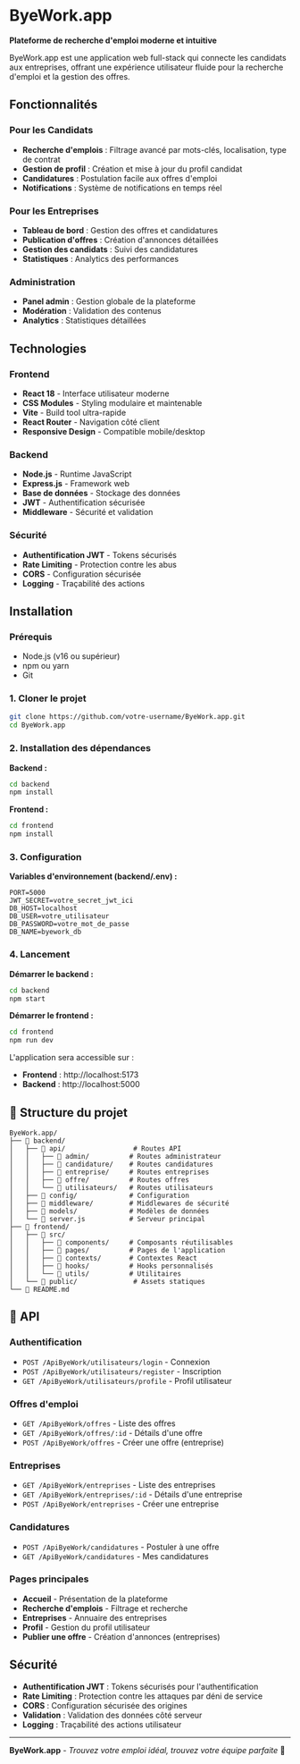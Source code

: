 # ByeWork.app

**Plateforme de recherche d'emploi moderne et intuitive**

ByeWork.app est une application web full-stack qui connecte les candidats aux entreprises, offrant une expérience utilisateur fluide pour la recherche d'emploi et la gestion des offres.

## Fonctionnalités

### **Pour les Candidats**
- **Recherche d'emplois** : Filtrage avancé par mots-clés, localisation, type de contrat
- **Gestion de profil** : Création et mise à jour du profil candidat
- **Candidatures** : Postulation facile aux offres d'emploi
- **Notifications** : Système de notifications en temps réel

### **Pour les Entreprises**
- **Tableau de bord** : Gestion des offres et candidatures
- **Publication d'offres** : Création d'annonces détaillées
- **Gestion des candidats** : Suivi des candidatures
- **Statistiques** : Analytics des performances

### **Administration**
- **Panel admin** : Gestion globale de la plateforme
- **Modération** : Validation des contenus
- **Analytics** : Statistiques détaillées

## **Technologies**

### **Frontend**
- **React 18** - Interface utilisateur moderne
- **CSS Modules** - Styling modulaire et maintenable
- **Vite** - Build tool ultra-rapide
- **React Router** - Navigation côté client
- **Responsive Design** - Compatible mobile/desktop

### **Backend**
- **Node.js** - Runtime JavaScript
- **Express.js** - Framework web
- **Base de données** - Stockage des données
- **JWT** - Authentification sécurisée
- **Middleware** - Sécurité et validation

### **Sécurité**
- **Authentification JWT** - Tokens sécurisés
- **Rate Limiting** - Protection contre les abus
- **CORS** - Configuration sécurisée
- **Logging** - Traçabilité des actions

## **Installation**

### **Prérequis**
- Node.js (v16 ou supérieur)
- npm ou yarn
- Git

### **1. Cloner le projet**
```bash
git clone https://github.com/votre-username/ByeWork.app.git
cd ByeWork.app
```

### **2. Installation des dépendances**

**Backend :**
```bash
cd backend
npm install
```

**Frontend :**
```bash
cd frontend
npm install
```

### **3. Configuration**

**Variables d'environnement (backend/.env) :**
```env
PORT=5000
JWT_SECRET=votre_secret_jwt_ici
DB_HOST=localhost
DB_USER=votre_utilisateur
DB_PASSWORD=votre_mot_de_passe
DB_NAME=byework_db
```

### **4. Lancement**

**Démarrer le backend :**
```bash
cd backend
npm start
```

**Démarrer le frontend :**
```bash
cd frontend
npm run dev
```

L'application sera accessible sur :
- **Frontend** : http://localhost:5173
- **Backend** : http://localhost:5000

## 📁 **Structure du projet**

```
ByeWork.app/
├── 📁 backend/
│   ├── 📁 api/                 # Routes API
│   │   ├── 📁 admin/          # Routes administrateur
│   │   ├── 📁 candidature/    # Routes candidatures
│   │   ├── 📁 entreprise/     # Routes entreprises
│   │   ├── 📁 offre/          # Routes offres
│   │   └── 📁 utilisateurs/   # Routes utilisateurs
│   ├── 📁 config/             # Configuration
│   ├── 📁 middleware/         # Middlewares de sécurité
│   ├── 📁 models/             # Modèles de données
│   └── 📄 server.js           # Serveur principal
├── 📁 frontend/
│   ├── 📁 src/
│   │   ├── 📁 components/     # Composants réutilisables
│   │   ├── 📁 pages/          # Pages de l'application
│   │   ├── 📁 contexts/       # Contextes React
│   │   ├── 📁 hooks/          # Hooks personnalisés
│   │   └── 📁 utils/          # Utilitaires
│   └── 📁 public/              # Assets statiques
└── 📄 README.md
```

## 🔧 **API**

### **Authentification**
- `POST /ApiByeWork/utilisateurs/login` - Connexion
- `POST /ApiByeWork/utilisateurs/register` - Inscription
- `GET /ApiByeWork/utilisateurs/profile` - Profil utilisateur

### **Offres d'emploi**
- `GET /ApiByeWork/offres` - Liste des offres
- `GET /ApiByeWork/offres/:id` - Détails d'une offre
- `POST /ApiByeWork/offres` - Créer une offre (entreprise)

### **Entreprises**
- `GET /ApiByeWork/entreprises` - Liste des entreprises
- `GET /ApiByeWork/entreprises/:id` - Détails d'une entreprise
- `POST /ApiByeWork/entreprises` - Créer une entreprise

### **Candidatures**
- `POST /ApiByeWork/candidatures` - Postuler à une offre
- `GET /ApiByeWork/candidatures` - Mes candidatures


### **Pages principales**
- **Accueil** - Présentation de la plateforme
- **Recherche d'emplois** - Filtrage et recherche
- **Entreprises** - Annuaire des entreprises
- **Profil** - Gestion du profil utilisateur
- **Publier une offre** - Création d'annonces (entreprises)

## **Sécurité**

- **Authentification JWT** : Tokens sécurisés pour l'authentification
- **Rate Limiting** : Protection contre les attaques par déni de service
- **CORS** : Configuration sécurisée des origines
- **Validation** : Validation des données côté serveur
- **Logging** : Traçabilité des actions utilisateur





---

**ByeWork.app** - *Trouvez votre emploi idéal, trouvez votre équipe parfaite* 🚀

